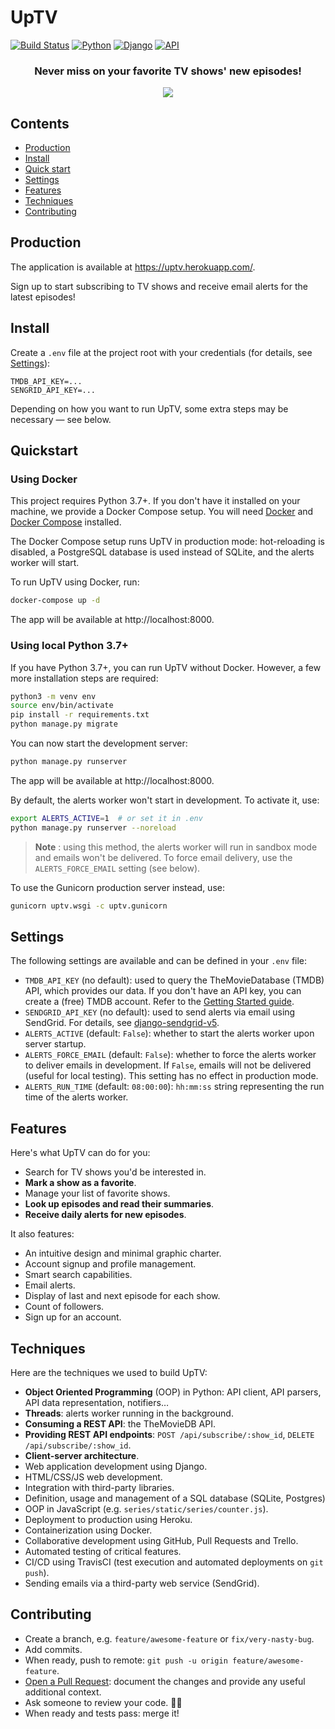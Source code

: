 # UpTV

[![Build Status](https://img.shields.io/travis-ci/florimondmanca/uptv.svg?style=flat-square)](https://travis-ci.org/florimondmanca/uptv)
[![Python](https://img.shields.io/badge/python-3.7-blue.svg?style=flat-square)](https://docs.python.org/3/)
[![Django](https://img.shields.io/badge/django-2.1-blue.svg?style=flat-square)](https://www.djangoproject.com)
[![API](https://img.shields.io/badge/api_provider-tmdb-orange.svg?style=flat-square)](https://www.themoviedb.org/documentation/api)

<div style="text-align: center">
<h3>Never miss on your favorite TV shows' new episodes!</h3>
<img src="https://media.giphy.com/media/YBbHLigLZfdDmFKIw9/giphy.gif">
</div>

## Contents

- [Production](#production)
- [Install](#install)
- [Quick start](#quickstart)
- [Settings](#settings)
- [Features](#features)
- [Techniques](#techniques)
- [Contributing](#contributing)

## Production

The application is available at https://uptv.herokuapp.com/.

Sign up to start subscribing to TV shows and receive email alerts for the latest episodes!

## Install

Create a `.env` file at the project root with your credentials (for details, see [Settings](#settings)):

```dotenv
TMDB_API_KEY=...
SENGRID_API_KEY=...
```

Depending on how you want to run UpTV, some extra steps may be necessary — see below.

## Quickstart

### Using Docker

This project requires Python 3.7+. If you don't have it installed on your machine, we provide a Docker Compose setup. You will need [Docker](https://docs.docker.com/install/) and [Docker Compose](https://docs.docker.com/compose/) installed.

The Docker Compose setup runs UpTV in production mode: hot-reloading is disabled, a PostgreSQL database is used instead of SQLite, and the alerts worker will start.

To run UpTV using Docker, run:

```bash
docker-compose up -d
```

The app will be available at http://localhost:8000.

### Using local Python 3.7+

If you have Python 3.7+, you can run UpTV without Docker. However, a few more installation steps are required:

```bash
python3 -m venv env
source env/bin/activate
pip install -r requirements.txt
python manage.py migrate
```

You can now start the development server:

```bash
python manage.py runserver
```

The app will be available at http://localhost:8000.

By default, the alerts worker won't start in development. To activate it, use:

```bash
export ALERTS_ACTIVE=1  # or set it in .env
python manage.py runserver --noreload
```

> **Note** : using this method, the alerts worker will run in sandbox mode and emails won't be delivered. To force email delivery, use the `ALERTS_FORCE_EMAIL` setting (see below).

To use the Gunicorn production server instead, use:

```bash
gunicorn uptv.wsgi -c uptv.gunicorn
```

## Settings

The following settings are available and can be defined in your `.env` file:

- `TMDB_API_KEY` (no default): used to query the TheMovieDatabase (TMDB) API, which provides our data. If you don't have an API key, you can create a (free) TMDB account. Refer to the [Getting Started guide](https://developers.themoviedb.org/3/getting-started/introduction).
- `SENDGRID_API_KEY` (no default): used to send alerts via email using SendGrid. For details, see [django-sendgrid-v5](https://github.com/sklarsa/django-sendgrid-v5). 
- `ALERTS_ACTIVE` (default: `False`): whether to start the alerts worker upon server startup.
- `ALERTS_FORCE_EMAIL` (default: `False`): whether to force the alerts worker to deliver emails in development. If `False`, emails will not be delivered (useful for local testing). This setting has no effect in production mode.
- `ALERTS_RUN_TIME` (default: `08:00:00`): `hh:mm:ss` string representing the run time of the alerts worker.

## Features

Here's what UpTV can do for you:

- Search for TV shows you'd be interested in.
- **Mark a show as a favorite**.
- Manage your list of favorite shows.
- **Look up episodes and read their summaries**.
- **Receive daily alerts for new episodes**.

It also features:

- An intuitive design and minimal graphic charter.
- Account signup and profile management.
- Smart search capabilities.
- Email alerts.
- Display of last and next episode for each show.
- Count of followers.
- Sign up for an account.

## Techniques

Here are the techniques we used to build UpTV:

- **Object Oriented Programming** (OOP) in Python: API client, API parsers, API data representation, notifiers…
- **Threads**: alerts worker running in the background.
- **Consuming a REST API**: the TheMovieDB API.
- **Providing REST API endpoints**: `POST /api/subscribe/:show_id`, `DELETE /api/subscribe/:show_id`.
- **Client-server architecture**.
- Web application development using Django.
- HTML/CSS/JS web development.
- Integration with third-party libraries.
- Definition, usage and management of a SQL database (SQLite, Postgres)
- OOP in JavaScript (e.g. `series/static/series/counter.js`).
- Deployment to production using Heroku.
- Containerization using Docker.
- Collaborative development using GitHub, Pull Requests and Trello.
- Automated testing of critical features.
- CI/CD using TravisCI (test execution and automated deployments on `git push`).
- Sending emails via a third-party web service (SendGrid).

## Contributing

- Create a branch, e.g. `feature/awesome-feature` or `fix/very-nasty-bug`.
- Add commits.
- When ready, push to remote: `git push -u origin feature/awesome-feature`.
- [Open a Pull Request](https://github.com/florimondmanca/uptv/compare): document the changes and provide any useful additional context.
- Ask someone to review your code. 🔎🤝
- When ready and tests pass: merge it!
